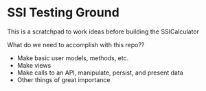 # SSI Testing Ground

This is a scratchpad to work ideas before building the SSICalculator

What do we need to accomplish with this repo??
- Make basic user models, methods, etc.
- Make views
- Make calls to an API, manipulate, persist, and present data
- Other things of great importance